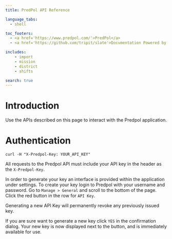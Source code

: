 ```yaml
---
title: PredPol API Reference

language_tabs:
  - shell

toc_footers:
  - <a href='https://www.predpol.com/'>PredPol</a>
  - <a href='https://github.com/tripit/slate'>Documentation Powered by Slate</a>

includes:
    - import
    - mission
    - district
    - shifts

search: true
---
```


# Introduction

Use the APIs described on this page to interact with the Predpol application.

# Authentication

```shell
curl -H "X-Predpol-Key: YOUR_API_KEY"
```

All requests to the Predpol API must include your API key in the header as the `X-Predpol-Key`. 

In order to generate your key
an interface is provided within the application under settings. To create your key login to Predpol with your username and password. Go to `Manage > General` and scroll to the bottom of the page.
Click the red button in the row for `API Key`.

<aside class="warning">
Generating a new API Key will permanently revoke any previously issued key.
</aside>

If you are sure want to generate a new key click `YES` in the confirmation dialog. Your new key is now displayed next to the button, and is immediately available for use.

